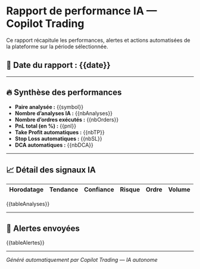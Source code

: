 # Rapport de performance IA — Copilot Trading

Ce rapport récapitule les performances, alertes et actions automatisées de la plateforme sur la période sélectionnée.

## 📅 Date du rapport : {{date}}

---

## 🔥 Synthèse des performances

- **Paire analysée :** {{symbol}}
- **Nombre d’analyses IA :** {{nbAnalyses}}
- **Nombre d’ordres exécutés :** {{nbOrders}}
- **PnL total (en %) :** {{pnl}}
- **Take Profit automatiques :** {{nbTP}}
- **Stop Loss automatiques :** {{nbSL}}
- **DCA automatiques :** {{nbDCA}}

---

## 📈 Détail des signaux IA

| Horodatage | Tendance | Confiance | Risque | Ordre | Volume |
|------------|----------|-----------|--------|-------|--------|
{{tableAnalyses}}

---

## 🔔 Alertes envoyées

{{tableAlertes}}

---

*Généré automatiquement par Copilot Trading — IA autonome*
